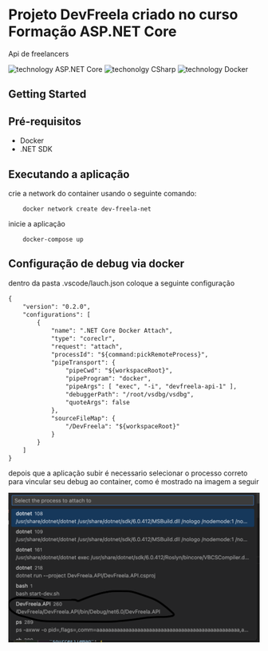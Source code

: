 # Projeto DevFreela criado no curso Formação ASP.NET Core

Api de freelancers

![technology ASP.NET Core](https://img.shields.io/badge/techonolgy-ASP.NET_core-blue)
![techonolgy CSharp](https://img.shields.io/badge/techonolgy-CSharp-blueviolet)
![technology Docker](https://img.shields.io/badge/techonolgy-Docker-blue)

## Getting Started

## Pré-requisitos

- Docker
- .NET SDK

## Executando a aplicação

crie a network do container usando o seguinte comando:

```
    docker network create dev-freela-net
```


inicie a aplicação

```
    docker-compose up
```

## Configuração de debug via docker

dentro da pasta .vscode/lauch.json coloque a seguinte configuração

```
{
    "version": "0.2.0",
    "configurations": [
        {
            "name": ".NET Core Docker Attach",
            "type": "coreclr",
            "request": "attach",
            "processId": "${command:pickRemoteProcess}",
            "pipeTransport": {
                "pipeCwd": "${workspaceRoot}",
                "pipeProgram": "docker",
                "pipeArgs": [ "exec", "-i", "devfreela-api-1" ],
                "debuggerPath": "/root/vsdbg/vsdbg",
                "quoteArgs": false
            },
            "sourceFileMap": {
                "/DevFreela": "${workspaceRoot}"
            }
        }
    ]
}

```

depois que a aplicação subir é necessario selecionar o processo correto para vincular seu debug ao container, como é mostrado na imagem a seguir

![Processos sugerios](./images-readme/process-list.png)